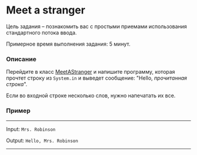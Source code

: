 # Meet a stranger

Цель задания – познакомить вас с простыми приемами использования стандартного потока ввода.

Примерное время выполнения задания: 5 минут.

### Описание
Перейдите в класс [MeetAStranger](src/main/java/com/epam/training/student_dmitry_shamko/MeetAStranger.java) и напишите программу, которая прочтет строку из `System.in` и выведет сообщение: "Hello, *прочитанная строка*".

Если во входной строке несколько слов, нужно напечатать их все.

### Пример

---
Input: `Mrs. Robinson`

Output: `Hello, Mrs. Robinson`

---
